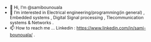 - 👋 Hi, I’m @samibounouala
- 👀 I’m interested in Electrical engineering/programming(in general) , Embedded systems , Digital Signal processing , Tlecommunication systems & Networks . 
- 📫 How to reach me ... Linkedin : https://www.linkedin.com/in/sami-bounouala/ .
